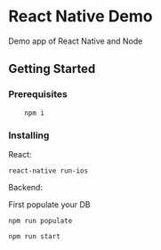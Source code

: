 # React Native Demo

Demo app of React Native and Node

## Getting Started

### Prerequisites

```
    npm i
```

### Installing

React:
```
react-native run-ios
```

Backend: 

First populate your DB
```
npm run populate
```

```
npm run start
```
